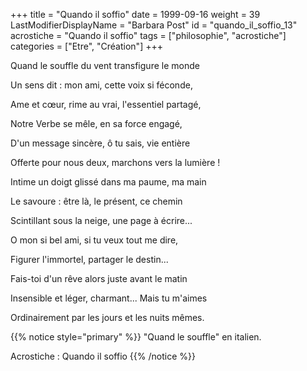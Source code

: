 +++
title = "Quando il soffio"
date = 1999-09-16
weight = 39
LastModifierDisplayName = "Barbara Post"
id = "quando_il_soffio_13"
acrostiche = "Quando il soffio"
tags = ["philosophie", "acrostiche"]
categories = ["Etre", "Création"]
+++

Quand le souffle du vent transfigure le monde

Un sens dit : mon ami, cette voix si féconde,

Ame et cœur, rime au vrai, l'essentiel partagé,

Notre Verbe se mêle, en sa force engagé,

D'un message sincère, ô tu sais, vie entière

Offerte pour nous deux, marchons vers la lumière !

Intime un doigt glissé dans ma paume, ma main

Le savoure : être là, le présent, ce chemin

Scintillant sous la neige, une page à écrire...

O mon si bel ami, si tu veux tout me dire,

Figurer l'immortel, partager le destin...

Fais-toi d'un rêve alors juste avant le matin

Insensible et léger, charmant... Mais tu m'aimes

Ordinairement par les jours et les nuits mêmes.

{{% notice style="primary" %}}
\"Quand le souffle\" en italien.

Acrostiche : Quando il soffio
{{% /notice %}}
